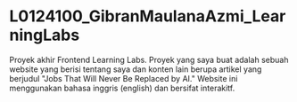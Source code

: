 # L0124100_GibranMaulanaAzmi_LearningLabs
Proyek akhir Frontend Learning Labs. Proyek yang saya buat adalah sebuah website yang berisi tentang saya dan konten lain berupa artikel yang berjudul "Jobs That Will Never Be Replaced by AI." Website ini menggunakan bahasa inggris (english) dan bersifat interakitf.
